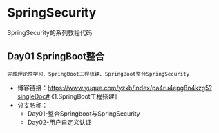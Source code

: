 # SpringSecurity
SpringSecurity的系列教程代码

## Day01 SpringBoot整合
```
完成理论性学习、SpringBoot工程搭建、SpringBoot整合SpringSecurity
```
- 博客链接：https://www.yuque.com/yzxb/index/pa4ru4epg8n4kzg5?singleDoc# 《1.SpringBoot工程搭建》
- 分支名称：
  - Day01-整合Springboot与SpringSecurity
  - Day02-用户自定义认证
